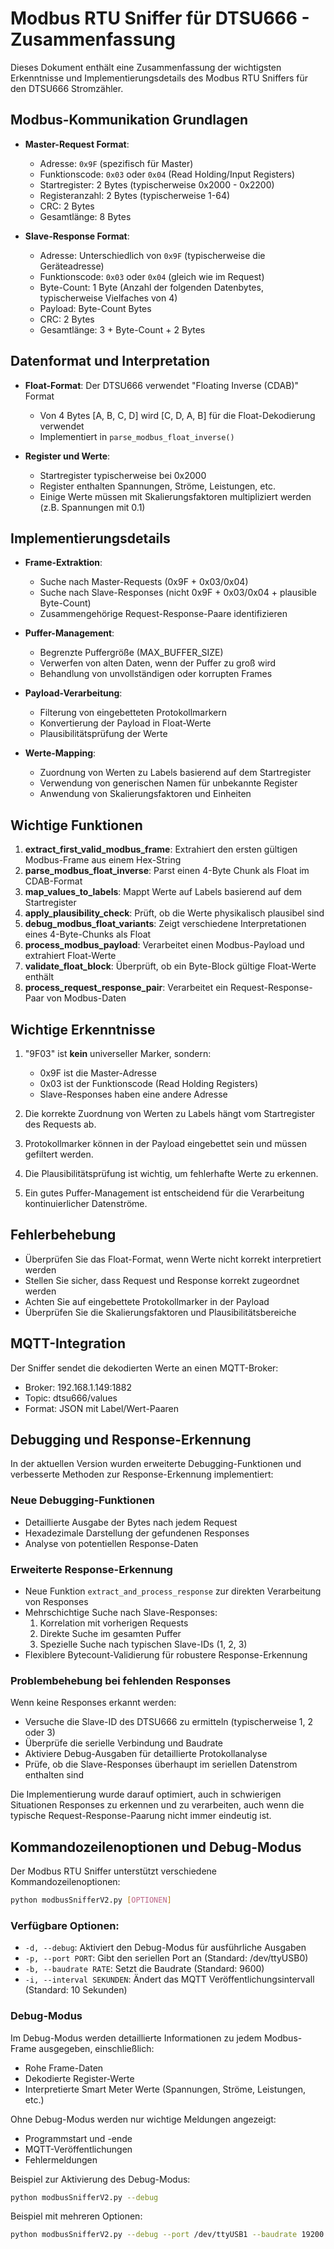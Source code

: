 # Modbus RTU Sniffer für DTSU666 - Zusammenfassung

Dieses Dokument enthält eine Zusammenfassung der wichtigsten Erkenntnisse und Implementierungsdetails des Modbus RTU Sniffers für den DTSU666 Stromzähler.

## Modbus-Kommunikation Grundlagen

- **Master-Request Format**: 
  - Adresse: `0x9F` (spezifisch für Master)
  - Funktionscode: `0x03` oder `0x04` (Read Holding/Input Registers)
  - Startregister: 2 Bytes (typischerweise 0x2000 - 0x2200)
  - Registeranzahl: 2 Bytes (typischerweise 1-64)
  - CRC: 2 Bytes
  - Gesamtlänge: 8 Bytes

- **Slave-Response Format**:
  - Adresse: Unterschiedlich von `0x9F` (typischerweise die Geräteadresse)
  - Funktionscode: `0x03` oder `0x04` (gleich wie im Request)
  - Byte-Count: 1 Byte (Anzahl der folgenden Datenbytes, typischerweise Vielfaches von 4)
  - Payload: Byte-Count Bytes
  - CRC: 2 Bytes
  - Gesamtlänge: 3 + Byte-Count + 2 Bytes

## Datenformat und Interpretation

- **Float-Format**: Der DTSU666 verwendet "Floating Inverse (CDAB)" Format
  - Von 4 Bytes [A, B, C, D] wird [C, D, A, B] für die Float-Dekodierung verwendet
  - Implementiert in `parse_modbus_float_inverse()`

- **Register und Werte**:
  - Startregister typischerweise bei 0x2000
  - Register enthalten Spannungen, Ströme, Leistungen, etc.
  - Einige Werte müssen mit Skalierungsfaktoren multipliziert werden (z.B. Spannungen mit 0.1)

## Implementierungsdetails

- **Frame-Extraktion**:
  - Suche nach Master-Requests (0x9F + 0x03/0x04)
  - Suche nach Slave-Responses (nicht 0x9F + 0x03/0x04 + plausible Byte-Count)
  - Zusammengehörige Request-Response-Paare identifizieren

- **Puffer-Management**:
  - Begrenzte Puffergröße (MAX_BUFFER_SIZE)
  - Verwerfen von alten Daten, wenn der Puffer zu groß wird
  - Behandlung von unvollständigen oder korrupten Frames

- **Payload-Verarbeitung**:
  - Filterung von eingebetteten Protokollmarkern
  - Konvertierung der Payload in Float-Werte
  - Plausibilitätsprüfung der Werte

- **Werte-Mapping**:
  - Zuordnung von Werten zu Labels basierend auf dem Startregister
  - Verwendung von generischen Namen für unbekannte Register
  - Anwendung von Skalierungsfaktoren und Einheiten

## Wichtige Funktionen

1. **extract_first_valid_modbus_frame**: Extrahiert den ersten gültigen Modbus-Frame aus einem Hex-String
2. **parse_modbus_float_inverse**: Parst einen 4-Byte Chunk als Float im CDAB-Format
3. **map_values_to_labels**: Mappt Werte auf Labels basierend auf dem Startregister
4. **apply_plausibility_check**: Prüft, ob die Werte physikalisch plausibel sind
5. **debug_modbus_float_variants**: Zeigt verschiedene Interpretationen eines 4-Byte-Chunks als Float
6. **process_modbus_payload**: Verarbeitet einen Modbus-Payload und extrahiert Float-Werte
7. **validate_float_block**: Überprüft, ob ein Byte-Block gültige Float-Werte enthält
8. **process_request_response_pair**: Verarbeitet ein Request-Response-Paar von Modbus-Daten

## Wichtige Erkenntnisse

1. "9F03" ist **kein** universeller Marker, sondern:
   - 0x9F ist die Master-Adresse
   - 0x03 ist der Funktionscode (Read Holding Registers)
   - Slave-Responses haben eine andere Adresse

2. Die korrekte Zuordnung von Werten zu Labels hängt vom Startregister des Requests ab.

3. Protokollmarker können in der Payload eingebettet sein und müssen gefiltert werden.

4. Die Plausibilitätsprüfung ist wichtig, um fehlerhafte Werte zu erkennen.

5. Ein gutes Puffer-Management ist entscheidend für die Verarbeitung kontinuierlicher Datenströme.

## Fehlerbehebung

- Überprüfen Sie das Float-Format, wenn Werte nicht korrekt interpretiert werden
- Stellen Sie sicher, dass Request und Response korrekt zugeordnet werden
- Achten Sie auf eingebettete Protokollmarker in der Payload
- Überprüfen Sie die Skalierungsfaktoren und Plausibilitätsbereiche

## MQTT-Integration

Der Sniffer sendet die dekodierten Werte an einen MQTT-Broker:
- Broker: 192.168.1.149:1882
- Topic: dtsu666/values
- Format: JSON mit Label/Wert-Paaren

## Debugging und Response-Erkennung

In der aktuellen Version wurden erweiterte Debugging-Funktionen und verbesserte Methoden zur Response-Erkennung implementiert:

### Neue Debugging-Funktionen
- Detaillierte Ausgabe der Bytes nach jedem Request
- Hexadezimale Darstellung der gefundenen Responses
- Analyse von potentiellen Response-Daten

### Erweiterte Response-Erkennung
- Neue Funktion `extract_and_process_response` zur direkten Verarbeitung von Responses
- Mehrschichtige Suche nach Slave-Responses:
  1. Korrelation mit vorherigen Requests
  2. Direkte Suche im gesamten Puffer
  3. Spezielle Suche nach typischen Slave-IDs (1, 2, 3)
- Flexiblere Bytecount-Validierung für robustere Response-Erkennung

### Problembehebung bei fehlenden Responses
Wenn keine Responses erkannt werden:
- Versuche die Slave-ID des DTSU666 zu ermitteln (typischerweise 1, 2 oder 3)
- Überprüfe die serielle Verbindung und Baudrate
- Aktiviere Debug-Ausgaben für detaillierte Protokollanalyse
- Prüfe, ob die Slave-Responses überhaupt im seriellen Datenstrom enthalten sind

Die Implementierung wurde darauf optimiert, auch in schwierigen Situationen Responses zu erkennen und zu verarbeiten, auch wenn die typische Request-Response-Paarung nicht immer eindeutig ist.

## Kommandozeilenoptionen und Debug-Modus

Der Modbus RTU Sniffer unterstützt verschiedene Kommandozeilenoptionen:

```bash
python modbusSnifferV2.py [OPTIONEN]
```

### Verfügbare Optionen:

- `-d, --debug`: Aktiviert den Debug-Modus für ausführliche Ausgaben
- `-p, --port PORT`: Gibt den seriellen Port an (Standard: /dev/ttyUSB0)
- `-b, --baudrate RATE`: Setzt die Baudrate (Standard: 9600)
- `-i, --interval SEKUNDEN`: Ändert das MQTT Veröffentlichungsintervall (Standard: 10 Sekunden)

### Debug-Modus

Im Debug-Modus werden detaillierte Informationen zu jedem Modbus-Frame ausgegeben, einschließlich:
- Rohe Frame-Daten
- Dekodierte Register-Werte
- Interpretierte Smart Meter Werte (Spannungen, Ströme, Leistungen, etc.)

Ohne Debug-Modus werden nur wichtige Meldungen angezeigt:
- Programmstart und -ende
- MQTT-Veröffentlichungen
- Fehlermeldungen

Beispiel zur Aktivierung des Debug-Modus:
```bash
python modbusSnifferV2.py --debug
```

Beispiel mit mehreren Optionen:
```bash
python modbusSnifferV2.py --debug --port /dev/ttyUSB1 --baudrate 19200 --interval 5
```
